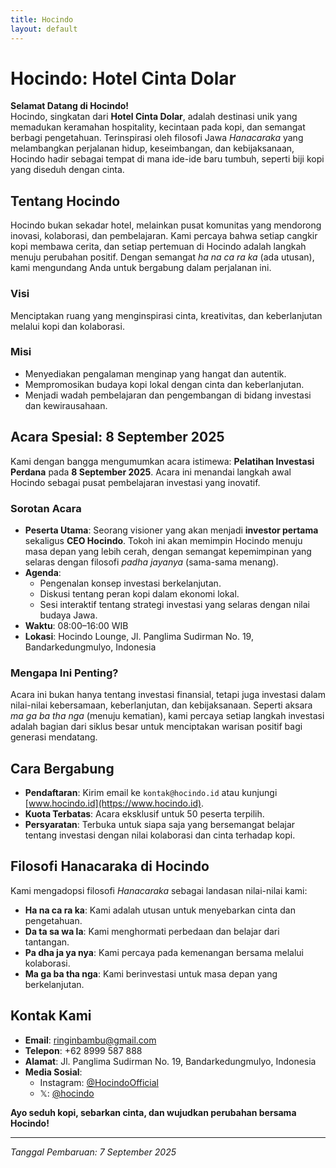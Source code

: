 ```yaml
---
title: Hocindo
layout: default
---
```


# Hocindo: Hotel Cinta Dolar

**Selamat Datang di Hocindo!**  
Hocindo, singkatan dari **Hotel Cinta Dolar**, adalah destinasi unik yang memadukan keramahan hospitality, kecintaan pada kopi, dan semangat berbagi pengetahuan. Terinspirasi oleh filosofi Jawa *Hanacaraka* yang melambangkan perjalanan hidup, keseimbangan, dan kebijaksanaan, Hocindo hadir sebagai tempat di mana ide-ide baru tumbuh, seperti biji kopi yang diseduh dengan cinta.

## Tentang Hocindo
Hocindo bukan sekadar hotel, melainkan pusat komunitas yang mendorong inovasi, kolaborasi, dan pembelajaran. Kami percaya bahwa setiap cangkir kopi membawa cerita, dan setiap pertemuan di Hocindo adalah langkah menuju perubahan positif. Dengan semangat *ha na ca ra ka* (ada utusan), kami mengundang Anda untuk bergabung dalam perjalanan ini.

### Visi
Menciptakan ruang yang menginspirasi cinta, kreativitas, dan keberlanjutan melalui kopi dan kolaborasi.

### Misi
- Menyediakan pengalaman menginap yang hangat dan autentik.
- Mempromosikan budaya kopi lokal dengan cinta dan keberlanjutan.
- Menjadi wadah pembelajaran dan pengembangan di bidang investasi dan kewirausahaan.

## Acara Spesial: 8 September 2025
Kami dengan bangga mengumumkan acara istimewa: **Pelatihan Investasi Perdana** pada **8 September 2025**. Acara ini menandai langkah awal Hocindo sebagai pusat pembelajaran investasi yang inovatif.

### Sorotan Acara
- **Peserta Utama**: Seorang visioner yang akan menjadi **investor pertama** sekaligus **CEO Hocindo**. Tokoh ini akan memimpin Hocindo menuju masa depan yang lebih cerah, dengan semangat kepemimpinan yang selaras dengan filosofi *padha jayanya* (sama-sama menang).
- **Agenda**:
  - Pengenalan konsep investasi berkelanjutan.
  - Diskusi tentang peran kopi dalam ekonomi lokal.
  - Sesi interaktif tentang strategi investasi yang selaras dengan nilai budaya Jawa.
- **Waktu**: 08:00–16:00 WIB
- **Lokasi**: Hocindo Lounge, Jl. Panglima Sudirman No. 19, Bandarkedungmulyo, Indonesia

### Mengapa Ini Penting?
Acara ini bukan hanya tentang investasi finansial, tetapi juga investasi dalam nilai-nilai kebersamaan, keberlanjutan, dan kebijaksanaan. Seperti aksara *ma ga ba tha nga* (menuju kematian), kami percaya setiap langkah investasi adalah bagian dari siklus besar untuk menciptakan warisan positif bagi generasi mendatang.

## Cara Bergabung
- **Pendaftaran**: Kirim email ke `kontak@hocindo.id` atau kunjungi [www.hocindo.id](https://www.hocindo.id).
- **Kuota Terbatas**: Acara eksklusif untuk 50 peserta terpilih.
- **Persyaratan**: Terbuka untuk siapa saja yang bersemangat belajar tentang investasi dengan nilai kolaborasi dan cinta terhadap kopi.

## Filosofi Hanacaraka di Hocindo
Kami mengadopsi filosofi *Hanacaraka* sebagai landasan nilai-nilai kami:
- **Ha na ca ra ka**: Kami adalah utusan untuk menyebarkan cinta dan pengetahuan.
- **Da ta sa wa la**: Kami menghormati perbedaan dan belajar dari tantangan.
- **Pa dha ja ya nya**: Kami percaya pada kemenangan bersama melalui kolaborasi.
- **Ma ga ba tha nga**: Kami berinvestasi untuk masa depan yang berkelanjutan.

## Kontak Kami
- **Email**: ringinbambu@gmail.com
- **Telepon**: +62 8999 587 888
- **Alamat**: Jl. Panglima Sudirman No. 19, Bandarkedungmulyo, Indonesia
- **Media Sosial**:
  - Instagram: [@HocindoOfficial](https://instagram.com/hocindofficial)
  - 𝕏: [@hocindo](https://x.com/hocindo)

**Ayo seduh kopi, sebarkan cinta, dan wujudkan perubahan bersama Hocindo!**

---

*Tanggal Pembaruan: 7 September 2025*
